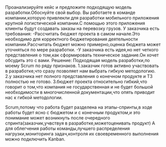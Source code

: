 Проанализируйте кейс и предложите подходящую модель разработки.Обоснуйте свой выбор.
Вы работаете в команде компании,которую привлекли
для разработки мобильного приложения крупной логистической компании.С помощью этого приложения
клиенты будут создавать заказы на перевозку грузов.
У заказчика есть требования:
-Рассчитать бюджет проекта в самом начале.Это необходимо для корректного бюджетирования деятельности компании.Рассчитать бюджет можно примерно,оценка бюджета может уточняться по мере
разработки.
-У заказчика есть идея,но нет четкого представления о том,как сформировать техническое задание.Он хочет обсудить это с вами.
Решение:
Подходящая модель разработки,по моему Scrum по ряду признаков.
1.заказчик готов активно участвовать в
  разработке,что сразу позволяет нам выбрать
  гибкую методологию.
2.у заказчика нет полного представления о
  конечном продукте и ТЗ полностью не готово.
3.бюджет проекта относительно гибкий,что говорит 
  о том,что компания не государственная и не 
  будет большой необходимости в многочисленной документации,что опять приводит нас к гибкой методологии.

Scrum,потому что работа будет разделена на этапы-спринты,в ходе работы будет ясно с бюджетом и с конечным продуктом,и это понимание может возникнуть после очередного спринта(заказчик,учвствуя в разработке,можетоценивать продукт)
А для облегчения работы команды,лучшего распределения нагрузки,мониторинга задач,контроля их своевременного выполнения можно подключить Kanban.

